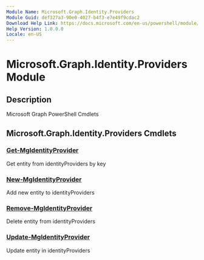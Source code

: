 ```yaml
---
Module Name: Microsoft.Graph.Identity.Providers
Module Guid: def327a3-90e0-4027-b4f3-e7e49f9cdac2
Download Help Link: https://docs.microsoft.com/en-us/powershell/module/microsoft.graph.identity.providers
Help Version: 1.0.0.0
Locale: en-US
---
```


# Microsoft.Graph.Identity.Providers Module
## Description
Microsoft Graph PowerShell Cmdlets

## Microsoft.Graph.Identity.Providers Cmdlets
### [Get-MgIdentityProvider](Get-MgIdentityProvider.md)
Get entity from identityProviders by key

### [New-MgIdentityProvider](New-MgIdentityProvider.md)
Add new entity to identityProviders

### [Remove-MgIdentityProvider](Remove-MgIdentityProvider.md)
Delete entity from identityProviders

### [Update-MgIdentityProvider](Update-MgIdentityProvider.md)
Update entity in identityProviders

